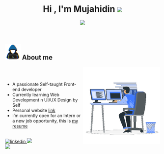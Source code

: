 
<h1 align="center"><b>Hi , I'm Mujahidin </b><img src="https://media.giphy.com/media/hvRJCLFzcasrR4ia7z/giphy.gif" width="35"></h1>

<p align="center">
 <img src="https://readme-typing-svg.herokuapp.com?font=Monoscape&color=cyan&size=25&center=true&vCenter=true&width=600&height=50&lines=Front-End+Developer,;Web+Designer,;Love+to+learn+new+stuffs..<3">
</p>

<br>
	
## <picture><img src = "https://github.com/0xAbdulKhalid/0xAbdulKhalid/raw/main/assets/mdImages/about_me.gif" width = 50px></picture> **About me**

<picture> <img align="right" src="https://github.com/0xAbdulKhalid/0xAbdulKhalid/raw/main/assets/mdImages/Right_Side.gif" width = 250px></picture>

<br>
<br>

- A passionate Self-taught Front-end developer
- Currently learning Web Development n UI/UX Design by Self
- Personal website [link](https://mujahidin.netlify.app)
- I’m currently open for an Intern or a new job opportunity, this is [my resume](https://www.canva.com/design/DAFX1V5VT_0/MHEZoNPdG-Drs8fCJYAqkQ/view?utm_content=DAFX1V5VT_0&utm_campaign=designshare&utm_medium=link&utm_source=publishsharelink)
<br>

<a href="[https://www.linkedin.com/in/mujahidin-8a5296242]" target="_blank">
<img src="https://img.shields.io/badge/linkedin-%2300acee.svg" alt=linkedin />
</a>
<a href="mailto:mujahidin28394@gmail.com" target="_blank">
<img src="https://img.shields.io/badge/gmail &#8594;-%23EA4335.svg?style=for-the-badge&logo=gmail&logoColor=white" t=mail  />
</a>
<br>

<img src="https://user-images.githubusercontent.com/73097560/115834477-dbab4500-a447-11eb-908a-139a6edaec5c.gif">
